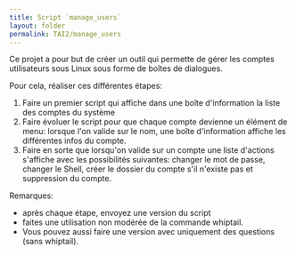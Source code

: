 ```yaml
---
title: Script `manage_users`
layout: folder
permalink: TAI2/manage_users
---
```


Ce projet a pour but de créer un outil qui permette de gérer les comptes
utilisateurs sous Linux sous forme de boîtes de dialogues.

Pour cela, réaliser ces différentes étapes:

1. Faire un premier script qui affiche dans une boîte d'information la
   liste des comptes du système
2. Faire évoluer le script pour que chaque compte devienne un élément de
   menu: lorsque l'on valide sur le nom, une boîte d'information affiche
   les différentes infos du compte.
3. Faire en sorte que lorsqu'on valide sur un compte une liste d'actions
   s'affiche avec les possibilités suivantes: changer le mot de passe,
   changer le Shell, créer le dossier du compte s'il n'existe pas et
   suppression du compte.

Remarques:
- après chaque étape, envoyez une version du script
- faites une utilisation non modérée de la commande whiptail.
- Vous pouvez aussi faire une version avec uniquement des questions (sans
whiptail).

